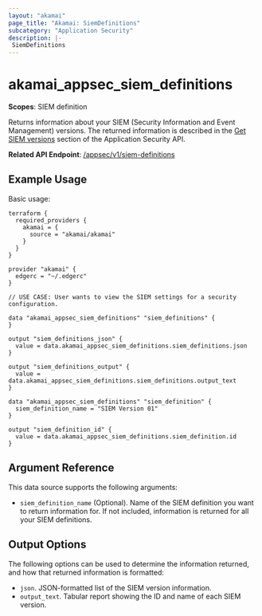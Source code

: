 ```yaml
---
layout: "akamai"
page_title: "Akamai: SiemDefinitions"
subcategory: "Application Security"
description: |-
 SiemDefinitions
---
```


# akamai_appsec_siem_definitions

**Scopes**: SIEM definition

Returns information about your SIEM (Security Information and Event Management) versions. The returned information is described in the [Get SIEM versions](https://developer.akamai.com/api/cloud_security/application_security/v1.html#getsiemversions) section of the Application Security API.

**Related API Endpoint**: [/appsec/v1/siem-definitions](https://developer.akamai.com/api/cloud_security/application_security/v1.html#getsiemversions)

## Example Usage

Basic usage:

```
terraform {
  required_providers {
    akamai = {
      source = "akamai/akamai"
    }
  }
}

provider "akamai" {
  edgerc = "~/.edgerc"
}

// USE CASE: User wants to view the SIEM settings for a security configuration.

data "akamai_appsec_siem_definitions" "siem_definitions" {
}

output "siem_definitions_json" {
  value = data.akamai_appsec_siem_definitions.siem_definitions.json
}

output "siem_definitions_output" {
  value = data.akamai_appsec_siem_definitions.siem_definitions.output_text
}

data "akamai_appsec_siem_definitions" "siem_definition" {
  siem_definition_name = "SIEM Version 01"
}

output "siem_definition_id" {
  value = data.akamai_appsec_siem_definitions.siem_definition.id
}
```

## Argument Reference

This data source supports the following arguments:

- `siem_definition_name` (Optional). Name of the SIEM definition you want to return information for. If not included, information is returned for all your SIEM definitions.

## Output Options

The following options can be used to determine the information returned, and how that returned information is formatted:

- `json`. JSON-formatted list of the SIEM version information.
- `output_text`. Tabular report showing the ID and name of each SIEM version.

